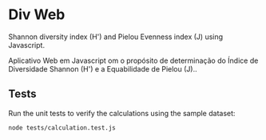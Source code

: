 # Div Web

Shannon diversity index (H') and Pielou Evenness index (J) using Javascript.

Aplicativo Web em Javascript  om o propósito de determinação do Índice de Diversidade Shannon (H') e a Equabilidade de Pielou (J)..

## Tests

Run the unit tests to verify the calculations using the sample dataset:

```bash
node tests/calculation.test.js
```

